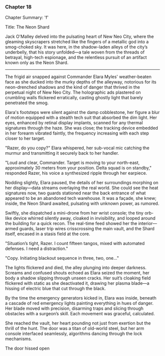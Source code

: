 ### Chapter 18

Chapter Summary: 'f'

Title: The Neon Shard

Jack O'Malley delved into the pulsating heart of New Neo City, where the gleaming skyscrapers stretched like the fingers of a metallic god into a smog-choked sky. It was here, in the shadow-laden alleys of the city’s underbelly, that his story unfolded—a tale woven from the threads of betrayal, high-tech espionage, and the relentless pursuit of an artifact known only as the Neon Shard.

---

The frigid air snapped against Commander Elara Myles' weather-beaten face as she ducked into the murky depths of the alleyway, notorious for its neon-drenched shadows and the kind of danger that thrived in the perpetual night of New Neo City. The holographic ads plastered on crumbling walls flickered erratically, casting ghostly light that barely penetrated the smog.

Elara's footsteps were silent against the damp cobblestone, her figure a blur of motion equipped with a stealth tech suit that absorbed the dim light. Her eyes, enhanced by retinal display implants, scanned for any thermal signatures through the haze. She was close; the tracking device embedded in her forearm vibrated faintly, the frequency increasing with each step closer to her target.

"Razer, do you copy?" Elara whispered, her sub-vocal mic catching the murmur and transmitting it securely back to her handler.

"Loud and clear, Commander. Target is moving to your north-east, approximately 30 meters from your position. Delta squad is on standby," responded Razer, his voice a synthesized ripple through her earpiece.

Nodding slightly, Elara paused, the details of her surroundings morphing on her display—data streams overlaying the real world. She could see the heat signatures now, two guards stationed near the back entrance of what appeared to be an abandoned tech warehouse. It was a façade, she knew; inside, the Neon Shard awaited, pulsating with unknown power, as rumored.

Swiftly, she dispatched a mini-drone from her wrist console; the tiny orb-like device whirred silently away, cloaked in invisibility, and looped around the building for a quick recon. The real-time feed showed her the interior—armed guards, laser trip wires crisscrossing the main vault, and the Shard itself, encased in a stasis field at the core.

"Situation’s tight, Razer. I count fifteen tangos, mixed with automated defenses. I need a distraction."

"Copy. Initiating blackout sequence in three, two, one…"

The lights flickered and died, the alley plunging into deeper darkness. Screams and confused shouts echoed as Elara seized the moment, her body a shadow slipping through unseen cracks. Her suit’s cloaking field flickered with static as she deactivated it, drawing her plasma blade—a hissing of electric blue that cut through the black.

By the time the emergency generators kicked in, Elara was inside, beneath a cascade of red emergency lights painting everything in hues of danger. Her blade moved with precision, disarming traps and slicing through obstacles with a surgeon’s skill. Each movement was graceful, calculated.

She reached the vault, her heart pounding not just from exertion but the thrill of the hunt. The door was a titan of old-world steel, but her arm console interfaced seamlessly, algorithms dancing through the lock mechanisms.

The door hissed open

